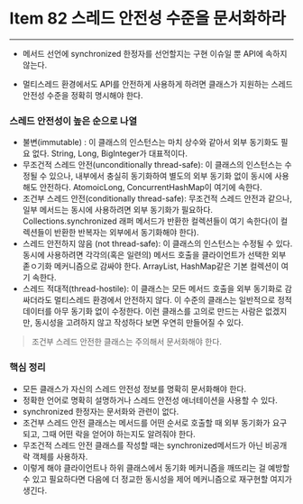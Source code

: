 # Item 82 스레드 안전성 수준을 문서화하라

--------------------------------------------

* 메서드 선언에 synchronized 한정자를 선언할지는 구현 이슈일 뿐 API에 속하지 않는다. 

* 멀티스레드 환경에서도 API를 안전하게 사용하게 하려면 클래스가 지원하는 스레드 안전성 수준을 정확히 명시해야 한다. 


### 스레드 안전성이 높은 순으로 나열 

* 불변(immutable) : 이 클래스의 인스턴스는 마치 상수와 같아서 외부 동기화도 필요 없다. String, Long, BigInteger가 대표적이다. 
* 무조건적 스레드 안전(unconditionally thread-safe): 이 클래스의 인스턴스는 수정될 수 있으나, 내부에서 충실히 동기화하여 별도의 외부 동기화 없이 동시에 사용해도 안전하다. AtomoicLong, ConcurrentHashMap이 여기에 속한다. 
* 조건부 스레드 안전(conditionally thread-safe): 무조건적 스레드 안전과 같으나, 일부 메서드는 동시에 사용하려면 외부 동기화가 필요하다. Collections.synchronized 래퍼 메서드가 반환한 컬렉션들이 여기 속한다(이 컬렉션들이 반환한 반복자는 외부에서 동기화해야 한다).
* 스레드 안전하지 않음 (not thread-safe): 이 클래스의 인스턴스는 수정될 수 있다. 동시에 사용하려면 각각의(혹은 일련의) 메서드 호출을 클라이언트가 선택한 외부 졷ㅇ기화 메커니즘으로 감싸야 한다. ArrayList, HashMap같은 기본 컬렉션이 여기 속한다.
* 스레드 적대적(thread-hostile): 이 클래스는 모든 메서드 호출을 외부 동기화로 감싸더라도 멀티스레드 환경에서 안전하지 않다. 이 수준의 클래스는 일반적으로 정적 데이터를 아무 동기화 없이 수정한다. 이런 클래스를 고의로 만드는 사람은 없겠지만, 동시성을 고려하지 않고 작성하다 보면 우연히 만들어질 수 있다. 

> 조건부 스레드 안전한 클래스는 주의해서 문서화해야 한다. 

### 핵심 정리
- 모든 클래스가 자신의 스레드 안전성 정보를 명확히 문서화해야 한다. 
- 정확한 언어로 명확히 설명하거나 스레드 안전성 애너테이션을 사용할 수 있다. 
- synchronized 한정자는 문서화와 관련이 없다. 
- 조건부 스레드 안전 클래스는 메서드를 어떤 순서로 호출할 때 외부 동기화가 요구되고, 그때 어떤 락을 얻어야 하는지도 알려줘야 한다. 
- 무조건적 스레드 안전 클래스를 작성할 때는 synchronized메서드가 아닌 비공개 락 객체를 사용하자. 
- 이렇게 해야 클라이언트나 하위 클래스에서 동기화 메커니즘을 깨뜨리는 걸 예방할 수 있고 필요하다면 다음에 더 정교한 동시성을 제어 메커니즘으로 재구현할 여지가 생긴다.
